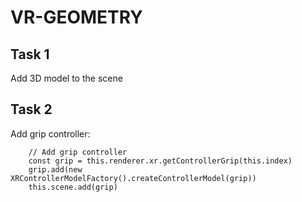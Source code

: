 # VR-GEOMETRY

## Task 1
Add 3D model to the scene

## Task 2

Add grip controller:

```
    // Add grip controller
    const grip = this.renderer.xr.getControllerGrip(this.index)
    grip.add(new XRControllerModelFactory().createControllerModel(grip))
    this.scene.add(grip)
```
